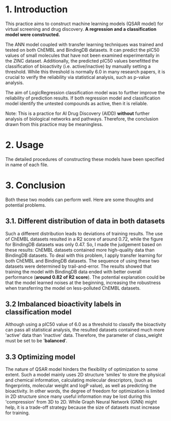 ﻿# 1. Introduction

This practice aims to construct machine learning models (QSAR model) for virtual screening and drug discovery. **A regression and a classification model were constructed.**

The ANN model coupled with transfer learning techniques was trained and tested on both ChEMBL and BindingDB datasets. It can predict the pIC50 values of small molecules that have not been examined experimentally in the ZINC dataset. Additionally, the predicted pIC50 values benefitted the classification of bioactivity  (i.e. active/inactive) by manually setting a threshold. While this threshold is normally 6.0 in many research papers, it is crucial to verify the reliability via statistical analysis, such as p-value analysis.

The aim of LogicRegression classification model was to further improve the reliability of prediction results. If both regression model and classification model identify the untested compounds as active, then it is reliable.

Note: This is a practice for AI Drug Discovery (AIDD) **without** further analysis of biological networks and pathways. Therefore, the conclusion drawn from this practice may be meaningless.

# 2. Usage

The detailed procedures of constructing these models have been specified in name of each file.

# 3. Conclusion

Both these two models can perform well. Here are some thoughts and potential problems.

## 3.1.  Different distribution of data in both datasets

Such a different distribution leads to deviations of training results. The use of ChEMBL datasets resulted in a R2 score of around 0.72, while the figure for BindingDB datasets was only 0.47. So, I made the judgement based on these results: ChEMBL datasets contained more high-quality data than BindingDB datasets. To deal with this problem, I apply transfer learning for both ChEMBL and BindingDB datasets. The sequence of using these two datasets were determined by trail-and-error. The results showed that training the model with BindingDB data ended with better overall performance (**around 0.82 of R2 score**). The potential explanation could be that the model learned noises at the beginning, increasing the robustness when transferring the model on less-polluted ChEMBL datasets.

## 3.2 Imbalanced bioactivity labels in classification model

Although using a pIC50 value of 6.0 as a threshold to classify the bioactivity can pass all statistical analysis, the resulted datasets contained much more 'active' data than 'inactive' data. Therefore, the parameter of class_weight must be set to be '**balanced**'.


## 3.3 Optimizing model

The nature of QSAR model hinders the flexibility of optimization to some extent. Such a model mainly uses 2D structure 'smiles' to store the physical and chemical information, calculating molecular descriptors, (such as fingerprints, molecular weight and logP value), as well as predicting the bioactivity. In other words, the degree of freedom for optimization is limited in 2D structure since many useful information may be lost during this 'compression' from 3D to 2D. While Graph Neural Network (GNN) might help, it is a trade-off strategy because the size of datasets must increase for training.
